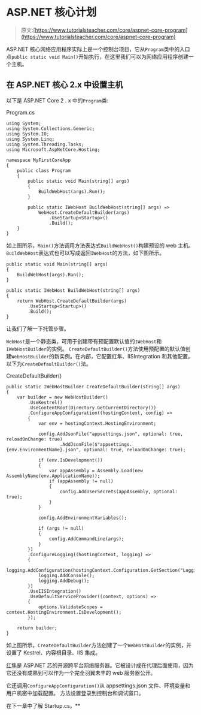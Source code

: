 # ASP.NET 核心计划

> 原文:[https://www.tutorialsteacher.com/core/aspnet-core-program](https://www.tutorialsteacher.com/core/aspnet-core-program)

ASP.NET 核心网络应用程序实际上是一个控制台项目，它从`Program`类中的入口点`public static void Main()`开始执行，在这里我们可以为网络应用程序创建一个主机。

## 在 ASP.NET 核心 2.x 中设置主机

以下是 ASP.NET Core 2 . x 中的`Program`类:

Program.cs 

```
using System;
using System.Collections.Generic;
using System.IO;
using System.Linq;
using System.Threading.Tasks;
using Microsoft.AspNetCore.Hosting;

namespace MyFirstCoreApp
{
    public class Program
    {
        public static void Main(string[] args)
        {
            BuildWebHost(args).Run();
        }

        public static IWebHost BuildWebHost(string[] args) =>
            WebHost.CreateDefaultBuilder(args)
                .UseStartup<Startup>()
                .Build();
    }
} 
```

如上图所示，`Main()`方法调用方法表达式`BuildWebHost()`构建预设的 web 主机。`BuildWebHost`表达式也可以写成返回`IWebHost`的方法，如下图所示。

```
public static void Main(string[] args)
{
    BuildWebHost(args).Run();
}

public static IWebHost BuildWebHost(string[] args) 
{
    return WebHost.CreateDefaultBuilder(args)
        .UseStartup<Startup>()
        .Build();
} 
```

让我们了解一下托管步骤。

`WebHost`是一个静态类，可用于创建带有预配置默认值的`IWebHost`和`IWebHostBuilder`的实例。 `CreateDefaultBuilder()`方法使用预配置的默认值创建`WebHostBuilder`的新实例。在内部，它配置红隼、IISIntegration 和其他配置。 以下为`CreateDefaultBuilder()`法。

CreateDefaultBuilder() 

```
public static IWebHostBuilder CreateDefaultBuilder(string[] args)
{
    var builder = new WebHostBuilder()
        .UseKestrel()
        .UseContentRoot(Directory.GetCurrentDirectory())
        .ConfigureAppConfiguration((hostingContext, config) =>
        {
            var env = hostingContext.HostingEnvironment;

            config.AddJsonFile("appsettings.json", optional: true, reloadOnChange: true)
                    .AddJsonFile($"appsettings.{env.EnvironmentName}.json", optional: true, reloadOnChange: true);

            if (env.IsDevelopment())
            {
                var appAssembly = Assembly.Load(new AssemblyName(env.ApplicationName));
                if (appAssembly != null)
                {
                    config.AddUserSecrets(appAssembly, optional: true);
                }
            }

            config.AddEnvironmentVariables();

            if (args != null)
            {
                config.AddCommandLine(args);
            }
        })
        .ConfigureLogging((hostingContext, logging) =>
        {
            logging.AddConfiguration(hostingContext.Configuration.GetSection("Logging"));
            logging.AddConsole();
            logging.AddDebug();
        })
        .UseIISIntegration()
        .UseDefaultServiceProvider((context, options) =>
        {
            options.ValidateScopes = context.HostingEnvironment.IsDevelopment();
        });

    return builder;
} 
```

如上图所示，`CreateDefaultBuilder`方法创建了一个`WebHostBuilder`的实例，并设置了 Kestrel、内容根目录、IIS 集成。

[红隼](https://github.com/aspnet/KestrelHttpServer)是 ASP.NET 芯的开源跨平台网络服务器。它被设计成在代理后面使用，因为它还没有成熟到可以作为一个完全羽翼未丰的 web 服务器公开。

它还调用`ConfigureAppConfiguration()`从 appsettings.json 文件、环境变量和用户机密中加载配置。 方法设置登录到控制台和调试窗口。

在下一章中了解 Startup.cs。**